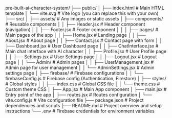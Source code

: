 pre-built-ai-character-system/
├── public/
│   ├── index.html             # Main HTML template
│   └── vite.svg               # Vite logo (you can replace this with your own)
├── src/
│   ├── assets/                # Any images or static assets
│   ├── components/            # Reusable components
│   │   ├── Header.jsx         # Header component (navigation)
│   │   ├── Footer.jsx         # Footer component
│   │ 
│   ├── pages/                 # Main pages of the app
│   │   ├── Home.jsx           # Landing page
│   │   ├── About.jsx          # About page
│   │   ├── Contact.jsx        # Contact page with form
│   │   ├── Dashboard.jsx      # User Dashboard page
│   │   ├── ChatInterface.jsx  # Main chat interface with AI character
│   │   ├── Profile.jsx        # User Profile page
│   │   ├── Settings.jsx       # User Settings page
│   │   ├── Logout.jsx         # Logout page
│   │   └── Admin/             # Admin pages
│   │       ├── UserManagement.jsx # Admin page for user management
│   │       └── AdminSettings.jsx  # Admin settings page
│   ├── firebase/              # Firebase configurations
│   │   └── firebaseConfig.js  # Firebase config (Authentication, Firestore)
│   ├── styles/                # Global styles
│   │   ├── index.css          # Global CSS file
│   │   └── theme.css          # Custom theme CSS
│   ├── App.jsx                # Main App component
│   ├── main.jsx               # Entry point of the app
│   ├── routes.jsx             # Routes configuration
│   └── vite.config.js         # Vite configuration file
├── package.json               # Project dependencies and scripts
├── README.md                  # Project overview and setup instructions
└── .env                       # Firebase credentials for environment variables
